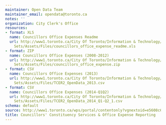 ```yaml
---
maintainer: Open Data Team
maintainer_email: opendata@toronto.ca
notes: ''
organization: City Clerk's Office
resources:
- format: XLS
  name: Councillors Office Expenses Readme
  url: http://www1.toronto.ca/City Of Toronto/Information & Technology/Open Data/Data
    Sets/Assets/Files/councillors_office_expense_readme.xls
- format: ZIP
  name: Councillors Office Expenses (2008-2012)
  url: http://www1.toronto.ca/City Of Toronto/Information & Technology/Open Data/Data
    Sets/Assets/Files/councillors_office_expense.zip
- format: CSV
  name: Councillors Office Expenses (2013)
  url: http://www1.toronto.ca/City Of Toronto/Information & Technology/Open Data/Data
    Sets/Assets/Files/TCER2_OpenData_2013.csv
- format: CSV
  name: Councillors Office Expenses (2014-Q1Q2)
  url: http://www1.toronto.ca/City Of Toronto/Information & Technology/Open Data/Data
    Sets/Assets/Files/TCER2_OpenData_2014_Q1-Q2_1.csv
schema: default
source: http://www1.toronto.ca/wps/portal/contentonly?vgnextoid=e5608c6c6e68f310VgnVCM10000071d60f89RCRD&vgnextchannel=1a66e03bb8d1e310VgnVCM10000071d60f89RCRD
title: Councillors' Constituency Services & Office Expense Reporting
---
```

